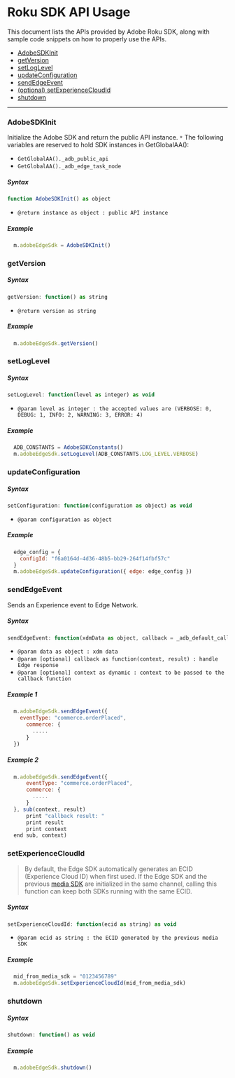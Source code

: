 # Roku SDK API Usage

This document lists the APIs provided by Adobe Roku SDK, along with sample code snippets on how to properly use the APIs.

- [AdobeSDKInit](#AdobeSDKInit)
- [getVersion](#getVersion)
- [setLogLevel](#setLogLevel)
- [updateConfiguration](#updateConfiguration)
- [sendEdgeEvent](#sendEdgeEvent)
- [(optional) setExperienceCloudId](#setExperienceCloudId)
- [shutdown](#shutdown)

---

### AdobeSDKInit

Initialize the Adobe SDK and return the public API instance. `*` The following variables are reserved to hold SDK instances in GetGlobalAA():
- `GetGlobalAA()._adb_public_api`
- `GetGlobalAA()._adb_edge_task_node`

##### Syntax

```javascript
function AdobeSDKInit() as object
```

- `@return instance as object : public API instance`

##### Example

```javascript
  m.adobeEdgeSdk = AdobeSDKInit()
```

### getVersion

##### Syntax

```javascript
getVersion: function() as string
```
- `@return version as string`

##### Example 

```javascript
  m.adobeEdgeSdk.getVersion()
```

### setLogLevel

##### Syntax

```javascript
setLogLevel: function(level as integer) as void
```
- `@param level as integer : the accepted values are (VERBOSE: 0, DEBUG: 1, INFO: 2, WARNING: 3, ERROR: 4)`

##### Example 

```javascript
  ADB_CONSTANTS = AdobeSDKConstants()
  m.adobeEdgeSdk.setLogLevel(ADB_CONSTANTS.LOG_LEVEL.VERBOSE)
```

### updateConfiguration

##### Syntax

```javascript
setConfiguration: function(configuration as object) as void
```
- `@param configuration as object`

##### Example 

```javascript
  edge_config = {
    configId: "f6a0164d-4d36-48b5-bb29-264f14fbf57c"
  }
  m.adobeEdgeSdk.updateConfiguration({ edge: edge_config })
```

### sendEdgeEvent

Sends an Experience event to Edge Network.

##### Syntax

```javascript
sendEdgeEvent: function(xdmData as object, callback = _adb_default_callback as function, context = invalid as dynamic) as void
```
- `@param data as object : xdm data`
- `@param [optional] callback as function(context, result) : handle Edge response`
- `@param [optional] context as dynamic : context to be passed to the callback function`

##### Example 1

```javascript
  m.adobeEdgeSdk.sendEdgeEvent({
    eventType: "commerce.orderPlaced",
      commerce: {
        .....
      }
  })
```
##### Example 2
```javascript
  m.adobeEdgeSdk.sendEdgeEvent({
      eventType: "commerce.orderPlaced",
      commerce: {
        .....
      }
  }, sub(context, result)
      print "callback result: "
      print result
      print context
  end sub, context)
```

### setExperienceCloudId

> By default, the Edge SDK automatically generates an ECID (Experience Cloud ID) when first used. If the Edge SDK and the previous [media SDK](https://experienceleague.adobe.com/docs/media-analytics/using/media-use-cases/sdk-track-scenegraph.html?lang=en#global-methods-for-mediaheartbeat) are initialized in the same channel, calling this function can keep both SDKs running with the same ECID.

##### Syntax

```javascript
setExperienceCloudId: function(ecid as string) as void
```

- `@param ecid as string : the ECID generated by the previous media SDK`

##### Example 

```javascript
  mid_from_media_sdk = "0123456789"
  m.adobeEdgeSdk.setExperienceCloudId(mid_from_media_sdk)
```

### shutdown 

##### Syntax

```javascript
shutdown: function() as void
```

##### Example 

```javascript
  m.adobeEdgeSdk.shutdown()
```
